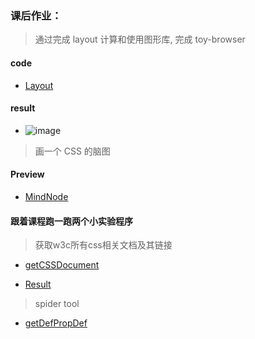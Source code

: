 ### 课后作业：

> 通过完成 layout 计算和使用图形库, 完成 toy-browser

#### code
- [Layout](./net/js/layout.js)

#### result
- ![image]()

> 画一个 CSS 的脑图

#### Preview

- [MindNode](./reLearnCSS.mindnode)

#### 跟着课程跑一跑两个小实验程序

> 获取w3c所有css相关文档及其链接

- [getCSSDocument](./collect/getCSSDocument.js)

- [Result](./collect/cssDocument.json)

> spider tool

- [getDefPropDef](./collect/getDefPropDef.js)
